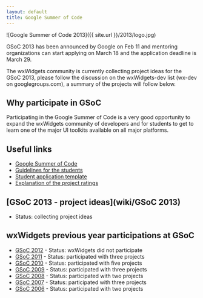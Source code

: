 ```yaml
---
layout: default
title: Google Summer of Code
---
```


![Google Summer of Code 2013]({{ site.url }}/2013/logo.jpg)

GSoC 2013 has been announced by Google on Feb 11 and mentoring organizations can start applying on March 18 and the application deadline is March 29.

The wxWidgets community is currently collecting project ideas for the GSoC 2013, please follow the discussion on the wxWidgets-dev list (wx-dev on googlegroups.com), a summary of the projects will follow below.

## Why participate in GSoC

Participating in the Google Summer of Code is a very good opportunity to expand the wxWidgets community of developers and for students to get to learn one of the major UI toolkits available on all major platforms.

## Useful links

* [Google Summer of Code](https://developers.google.com/open-source/soc/)
* [Guidelines for the students](http://wiki.wxwidgets.org/Development:_SoC_Guidelines)
* [Student application template](http://wiki.wxwidgets.org/StudentApplicationTemplate)
* [Explanation of the project ratings](wiki/GSoC-wxWidgets-project-ratings)

## [GSoC 2013 - project ideas](wiki/GSoC 2013)

- Status: collecting project ideas

## wxWidgets previous year participations at GSoC

* [GSoC 2012](/2012) - Status: wxWidgets did not participate
* [GSoC 2011](/2011) - Status: participated with three projects
* [GSoC 2010](/2010) - Status: participated with five projects
* [GSoC 2009](/2009) - Status: participated with three projects
* [GSoC 2008](/2008) - Status: participated with two projects
* [GSoC 2007](/2007) - Status: participated with three projects
* [GSoC 2006](/2006) - Status: participated with two projects